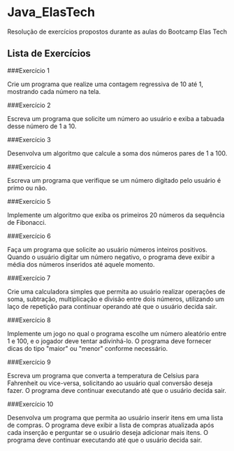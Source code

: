 # Java_ElasTech
Resolução de exercícios propostos durante as aulas do Bootcamp Elas Tech

## Lista de Exercícios

###Exercício 1 

  Crie um programa que realize uma contagem regressiva de 10 até 1, mostrando cada número na tela.

###Exercício 2

   Escreva um programa que solicite um número ao usuário e exiba a tabuada desse número de 1 a 10.

###Exercício 3

  Desenvolva um algoritmo que calcule a soma dos números pares de 1 a 100.

###Exercício 4

  Escreva um programa que verifique se um número digitado pelo usuário é primo ou não.

###Exercício 5

  Implemente um algoritmo que exiba os primeiros 20 números da sequência de Fibonacci.

###Exercício 6

  Faça um programa que solicite ao usuário números inteiros positivos. Quando o usuário digitar um número negativo, o programa deve exibir a média dos números inseridos até aquele momento.

###Exercício 7

  Crie uma calculadora simples que permita ao usuário realizar operações de soma, subtração, multiplicação e divisão entre dois números, utilizando um laço de repetição para continuar operando até que o usuário decida sair.

###Exercício 8

  Implemente um jogo no qual o programa escolhe um número aleatório entre 1 e 100, e o jogador deve tentar adivinhá-lo. O programa deve fornecer dicas do tipo "maior" ou "menor" conforme necessário.

###Exercício 9

  Escreva um programa que converta a temperatura de Celsius para Fahrenheit ou vice-versa, solicitando ao usuário qual conversão deseja fazer. O programa deve continuar executando até que o usuário decida sair.

###Exercício 10

  Desenvolva um programa que permita ao usuário inserir itens em uma lista de compras. O programa deve exibir a lista de compras atualizada após cada inserção e perguntar se o usuário deseja adicionar mais itens. O programa deve continuar executando até que o usuário decida sair.
